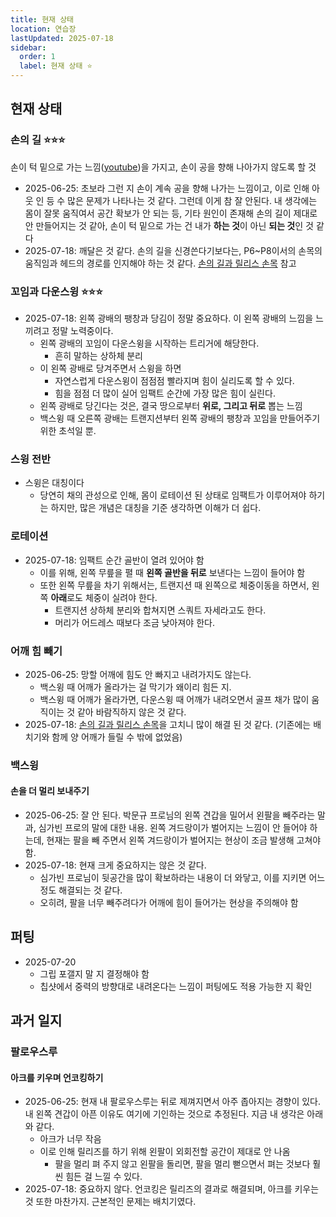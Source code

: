 ```yaml
---
title: 현재 상태
location: 연습장
lastUpdated: 2025-07-18
sidebar:
  order: 1
  label: 현재 상태 ⭐
---
```


## 현재 상태

### 손의 길 ⭐️️️⭐️⭐️

손이 턱 밑으로 가는 느낌([youtube](https://www.youtube.com/watch?v=mFJjUQYyAbI&t=1m57s))을 가지고, 손이 공을 향해 나아가지 않도록 할 것

- 2025-06-25: 초보라 그런 지 손이 계속 공을 향해 나가는 느낌이고, 이로 인해 아웃 인 등 수 많은 문제가 나타나는 것 같다. 그런데 이게 참 잘 안된다. 내 생각에는 몸이 잘못 움직여서 공간 확보가 안 되는 등, 기타 원인이 존재해 손의 길이 제대로 안 만들어지는 것 같아, 손이 턱 밑으로 가는 건 내가 **하는 것**이 아닌 **되는 것**인 것 같다
- 2025-07-18: 깨달은 것 같다. 손의 길을 신경쓴다기보다는, P6~P8이서의 손목의 움직임과 헤드의 경로를 인지해야 하는 것 같다. [손의 길과 릴리스 손목](/swing/hand-movement) 참고

### 꼬임과 다운스윙 ⭐️⭐️⭐️

- 2025-07-18: 왼쪽 광배의 팽창과 당김이 정말 중요하다. 이 왼쪽 광배의 느낌을 느끼려고 정말 노력중이다.
  - 왼쪽 광배의 꼬임이 다운스윙을 시작하는 트리거에 해당한다.
    - 흔히 말하는 상하체 분리
  - 이 왼쪽 광배로 당겨주면서 스윙을 하면
    - 자연스럽게 다운스윙이 점점점 빨라지며 힘이 실리도록 할 수 있다.
    - 힘을 점점 더 많이 실어 임팩트 순간에 가장 많은 힘이 실린다.
  - 왼쪽 광배로 당긴다는 것은, 결국 땅으로부터 **위로, 그리고 뒤로** 뽑는 느낌
  - 백스윙 때 오른쪽 광배는 트랜지션부터 왼쪽 광배의 팽창과 꼬임을 만들어주기 위한 초석일 뿐.

### 스윙 전반

- 스윙은 대칭이다
  - 당연히 채의 관성으로 인해, 몸이 로테이션 된 상태로 임팩트가 이루어져야 하기는 하지만, 많은 개념은 대칭을 기준 생각하면 이해가 더 쉽다.

### 로테이션

- 2025-07-18: 임팩트 순간 골반이 열려 있어야 함
  - 이를 위해, 왼쪽 무릎을 펼 때 **왼쪽 골반을 뒤로** 보낸다는 느낌이 들어야 함
  - 또한 왼쪽 무릎을 차기 위해서는, 트랜지션 때 왼쪽으로 체중이동을 하면서, 왼쪽 **아래**로도 체중이 실려야 한다.
    - 트랜지션 상하체 분리와 합쳐지면 스쿼트 자세라고도 한다.
    - 머리가 어드레스 때보다 조금 낮아져야 한다.

### 어깨 힘 빼기

- 2025-06-25: 망할 어깨에 힘도 안 빠지고 내려가지도 않는다.
  - 백스윙 때 어깨가 올라가는 걸 막기가 왜이리 힘든 지.
  - 백스윙 때 어깨가 올라가면, 다운스윙 때 어깨가 내려오면서 골프 채가 많이 움직이는 것 같아 바람직하지 않은 것 같다.
- 2025-07-18: [손의 길과 릴리스 손목](/swing/hand-movement)을 고치니 많이 해결 된 것 같다. (기존에는 배치기와 함께 양 어깨가 들릴 수 밖에 없었음)

### 백스윙

#### 손을 더 멀리 보내주기

- 2025-06-25: 잘 안 된다. 박문규 프로님의 왼쪽 견갑을 밀어서 왼팔을 빼주라는 말과, 심가빈 프로의 말에 대한 내용. 왼쪽 겨드랑이가 벌어지는 느낌이 안 들어야 하는데, 현재는 팔을 빼 주면서 왼쪽 겨드랑이가 벌어지는 현상이 조금 발생해 고쳐야 함.
- 2025-07-18: 현재 크게 중요하지는 않은 것 같다.
  - 심가빈 프로님이 뒷공간을 많이 확보하라는 내용이 더 와닿고, 이를 지키면 어느정도 해결되는 것 같다.
  - 오히려, 팔을 너무 빼주려다가 어깨에 힘이 들어가는 현상을 주의해야 함

## 퍼팅

- 2025-07-20
  - 그립 포갤지 말 지 결정해야 함
  - 칩샷에서 중력의 방향대로 내려온다는 느낌이 퍼팅에도 적용 가능한 지 확인

## 과거 일지

### 팔로우스루

#### 아크를 키우며 언코킹하기

- 2025-06-25: 현재 내 팔로우스루는 뒤로 제껴지면서 아주 좁아지는 경향이 있다. 내 왼쪽 견갑이 아픈 이유도 여기에 기인하는 것으로 추정된다. 지금 내 생각은 아래와 같다.
  - 아크가 너무 작음
  - 이로 인해 릴리즈를 하기 위해 왼팔이 외회전할 공간이 제대로 안 나옴
    - 팔을 멀리 펴 주지 않고 왼팔을 돌리면, 팔을 멀리 뻗으면서 펴는 것보다 훨씬 힘든 걸 느낄 수 있다.
- 2025-07-18: 중요하지 않다. 언코킹은 릴리즈의 결과로 해결되며, 아크를 키우는 것 또한 마찬가지. 근본적인 문제는 배치기였다.
